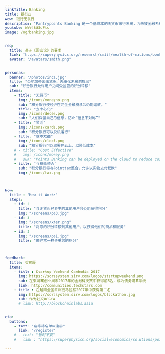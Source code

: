 ```yaml
---
linkTitle: Banking
title: 银行业
wow: 银行无银行
description: "Pantrypoints Banking 是一个低成本的无货币银行系统，为未被金融系统服务的人群提供服务"
youtube: WbV48G5dFtc
image: /og/banking.jpg


req:
  title: 基于《国富论》的要求
  link: "https://superphysics.org/research/smith/wealth-of-nations/book-2/chapter-3c"
  avatar: "/avatars/smith.png"


personas:
  banner: "/photos/inca.jpg" 
  title: "受印加帝国无货币、无纸化系统的启发"
  sub: "积分银行允许用户之间受监管的积分转移"
  items:
    - title: "无货币"
      img: /icons/moneyno.png
      sub: "积分银行使经济在完全金融崩溃后仍能运转。"
    - title: "去中心化"
      img: /icons/decen.png    
      sub: "人们保留自己的信息，防止“信息不对称”"
    - title: "灵活"
      img: /icons/cards.png
      sub: "积分银行可以脱机运行"
    - title: "成本效益"
      img: /icons/clock.png
      sub: "积分银行可以部署在云上，以降低成本"      
    # - title: "Cost Effective"
    #   img: /icons/money.png
    #   sub: "Points Banking can be deployed on the cloud to reduce costs"
    - title: "与税收整合"
      sub: "积分银行将与Pointtax整合，允许以实物支付税款"
      img: /icons/tax.png



how:
  title : "How it Works"  
  steps:
    - id: 1
      title: "与无货币经济中的其他用户和公司获得积分"
      img: "/screens/po3.jpg"
    - id: 2 
      img: "/screens/xfer.png"
      title: "将您的积分转移到其他用户，以获得他们的商品和服务"
    - id: 3
      img: "/screens/po1.jpg"
      title: "像往常一样使用您的积分"



feedback:
  title: 受賞歴
  items:
    - title : Startup Weekend Cambodia 2017
      img: https://sorasystem.sirv.com/logos/startupweekend.png
      sub: 在柬埔寨创业周末2017年的金融科技赛中获得前5名，成为债务清算系统
      link: http://communities.techstars.com
    - title : 在越南全国区块链马拉松2017年中获得第二名
      img: https://sorasystem.sirv.com/logos/blockathon.jpg
      sub: 作为社交ROSCA
      # link: http://blockchainlabs.asia


cta:
  buttons:
    - text: "在等待名单中注册"
      link: "/register"
    # - text: "暂时不要"
    #   link : "https://superphysics.org/social/economics/solutions/points-banking"

---
```



